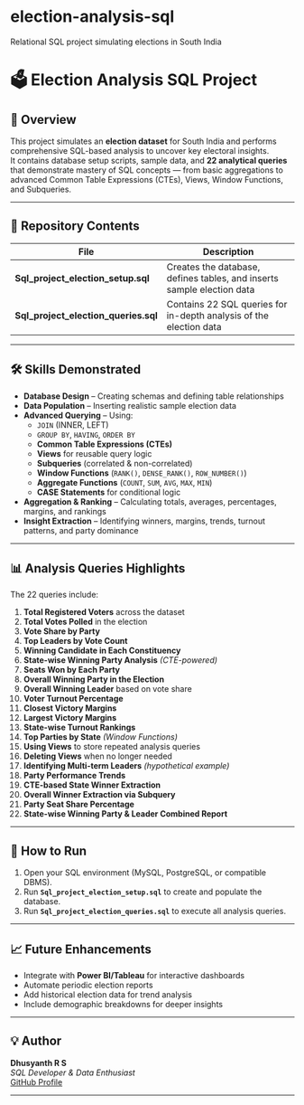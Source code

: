# election-analysis-sql
Relational SQL project simulating elections in South India

# 🗳️ Election Analysis SQL Project

## 📌 Overview
This project simulates an **election dataset** for South India and performs comprehensive SQL-based analysis to uncover key electoral insights.  
It contains database setup scripts, sample data, and **22 analytical queries** that demonstrate mastery of SQL concepts — from basic aggregations to advanced Common Table Expressions (CTEs), Views, Window Functions, and Subqueries.

---

## 📂 Repository Contents
| File | Description |
|------|-------------|
| **Sql_project_election_setup.sql** | Creates the database, defines tables, and inserts sample election data |
| **Sql_project_election_queries.sql** | Contains 22 SQL queries for in-depth analysis of the election data |

---

## 🛠 Skills Demonstrated
- **Database Design** – Creating schemas and defining table relationships  
- **Data Population** – Inserting realistic sample election data  
- **Advanced Querying** – Using:
  - `JOIN` (INNER, LEFT)
  - `GROUP BY`, `HAVING`, `ORDER BY`
  - **Common Table Expressions (CTEs)**
  - **Views** for reusable query logic
  - **Subqueries** (correlated & non-correlated)
  - **Window Functions** (`RANK()`, `DENSE_RANK()`, `ROW_NUMBER()`)
  - **Aggregate Functions** (`COUNT`, `SUM`, `AVG`, `MAX`, `MIN`)
  - **CASE Statements** for conditional logic
- **Aggregation & Ranking** – Calculating totals, averages, percentages, margins, and rankings  
- **Insight Extraction** – Identifying winners, margins, trends, turnout patterns, and party dominance  

---

## 📊 Analysis Queries Highlights
The 22 queries include:
1. **Total Registered Voters** across the dataset  
2. **Total Votes Polled** in the election  
3. **Vote Share by Party**  
4. **Top Leaders by Vote Count**  
5. **Winning Candidate in Each Constituency**  
6. **State-wise Winning Party Analysis** *(CTE-powered)*  
7. **Seats Won by Each Party**  
8. **Overall Winning Party in the Election**  
9. **Overall Winning Leader** based on vote share  
10. **Voter Turnout Percentage**  
11. **Closest Victory Margins**  
12. **Largest Victory Margins**  
13. **State-wise Turnout Rankings**  
14. **Top Parties by State** *(Window Functions)*  
15. **Using Views** to store repeated analysis queries  
16. **Deleting Views** when no longer needed  
17. **Identifying Multi-term Leaders** *(hypothetical example)*  
18. **Party Performance Trends**  
19. **CTE-based State Winner Extraction**  
20. **Overall Winner Extraction via Subquery**  
21. **Party Seat Share Percentage**  
22. **State-wise Winning Party & Leader Combined Report**  

---

## 🚀 How to Run
1. Open your SQL environment (MySQL, PostgreSQL, or compatible DBMS).  
2. Run **`Sql_project_election_setup.sql`** to create and populate the database.  
3. Run **`Sql_project_election_queries.sql`** to execute all analysis queries.

---

## 📈 Future Enhancements
- Integrate with **Power BI/Tableau** for interactive dashboards  
- Automate periodic election reports  
- Add historical election data for trend analysis  
- Include demographic breakdowns for deeper insights  

---

## 💡 Author
**Dhusyanth R S**  
_SQL Developer & Data Enthusiast_  
[GitHub Profile](https://github.com/Dhusyanth-R-S)

---

